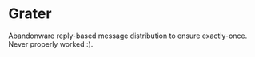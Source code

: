 # Grater
Abandonware reply-based message distribution to ensure exactly-once.
Never properly worked :).
